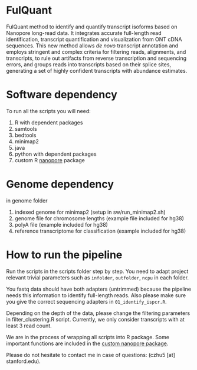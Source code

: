 # FulQuant
FulQuant method to identify and quantify transcript isoforms based on Nanopore long-read data. It integrates accurate full-length read identification, transcript quantification and visualization from ONT cDNA sequences. This new method allows *de novo* transcript annotation and employs stringent and complex criteria for filtering reads, alignments, and transcripts, to rule out artifacts from reverse transcription and sequencing errors, and groups reads into transcripts based on their splice sites, generating a set of highly confident transcripts with abundance estimates.


# Software dependency
To run all the scripts you will need:

1. R with dependent packages
2. samtools
3. bedtools
4. minimap2
5. java
6. python with dependent packages
7. custom R [nanopore](https://github.com/czhu/R_nanopore/) package

# Genome dependency
in genome folder
1. indexed genome for minimap2 (setup in sw/run_minimap2.sh)
2. genome file for chromosome lengths (example file included for hg38)
3. polyA file (example included for hg38)
4. reference transcriptome for classification (example included for hg38)

# How to run the pipeline
Run the scripts in the scripts folder step by step. You need to adapt project relevant trivial parameters such as `infolder`, `outfolder`, `ncpu` in each folder.

You fastq data should have both adapters (untrimmed) because the pipeline needs this information to identify full-length reads. Also please make sure you give the correct sequencing adapters in `01_identify_ispcr.R`.

Depending on the depth of the data, please change the filtering parameters in filter_clustering.R script. Currently, we only consider transcripts with at least 3 read count.

We are in the process of wrapping all scripts into R package. Some important functions are included in the [custom nanopore package](https://github.com/czhu/R_nanopore/).

Please do not hesitate to contact me in case of questions: (czhu5 [at] stanford.edu).